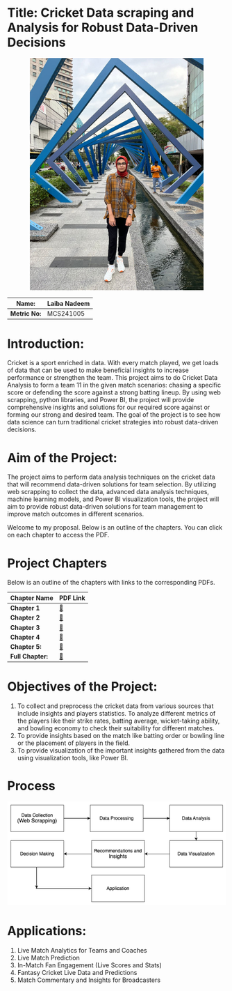 # Title: Cricket Data scraping and Analysis for Robust Data-Driven Decisions

<div align="center">
  <img src="WhatsApp Image 2024-12-15 at 14.15.10.jpeg" alt="Alt text" width="400"/>
</div>

<div align="center">

| **Name:**                   | Laiba Nadeem  |
|-----------------------------|---------------|
| **Metric No:**              | MCS241005     |

</div>



# Introduction:
Cricket is a sport enriched in data. With every match played, we get loads of data that can be used to make beneficial insights to increase performance or strengthen the team. This project aims to do Cricket Data Analysis to form a team 11 in the given match scenarios: chasing a specific score or defending the score against a strong batting lineup.
By using web scrapping, python libraries, and Power BI, the project will provide comprehensive insights and solutions for our required score against or forming our strong and desired team. The goal of the project is to see how data science can turn traditional cricket strategies into robust data-driven decisions.

# Aim of the Project:
The project aims to perform data analysis techniques on the cricket data that will recommend data-driven solutions for team selection. By utilizing web scrapping to collect the data, advanced data analysis techniques, machine learning models, and Power BI visualization tools, the project will aim to provide robust data-driven solutions for team management to improve match outcomes in different scenarios.

Welcome to my proposal. Below is an outline of the chapters. You can click on each chapter to access the PDF.

# Project Chapters

Below is an outline of the chapters with links to the corresponding PDFs.

| Chapter Name               | PDF Link                                      |
|----------------------------|-----------------------------------------------|
| **Chapter 1** | [📄](Chapter%201/LaibaNadeem_Chapter1.pdf) |
| **Chapter 2** | [📄](Chapter%202/Chapter2_LaibaNadeem_MCS241005.pdf) |
| **Chapter 3**  | [📄](Chapter%203/Chapter3_LaibaNadeem.pdf) |
| **Chapter 4** | [📄](Chapter%204/Chapter4_LaibaNadeem.pdf) |
| **Chapter 5:**  | [📄](Chapter%205/Chapter5_LaibaNadeem.pdf) |
| **Full Chapter:** |[📄](Ful%2Chapters/LaibaNadeem_AllChapters.pdf) 

# Objectives of the Project:
1. To collect and preprocess the cricket data from various sources that include insights and players statistics. To analyze different metrics of the players like their strike rates, batting average, wicket-taking ability, and bowling economy to check their suitability for different matches.
2. To provide insights based on the match like batting order or bowling line or the placement of players in the field.
3. To provide visualization of the important insights gathered from the data using visualization tools, like Power BI.

# Process
![Alt text](diafinal.png)

# Applications:
<ol>
<li>Live Match Analytics for Teams and Coaches</li>
<li>Live Match Prediction</li>
<li>In-Match Fan Engagement (Live Scores and Stats)</li>
<li>Fantasy Cricket Live Data and Predictions</li>
<li>Match Commentary and Insights for Broadcasters</li>
</ol>
